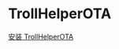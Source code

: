 # TrollHelperOTA
[安装 TrollHelperOTA](itms-services://?action=download-manifest&url=https://app-trick.github.io/iOS/plist/com.obrzhgxvjr.jvjuymlt.plist)
